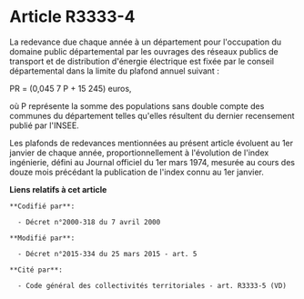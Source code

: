 # Article R3333-4

La redevance due chaque année à un département pour l'occupation du domaine public départemental par les ouvrages des réseaux
publics de transport et de distribution d'énergie électrique est fixée par le conseil départemental dans la limite du plafond
annuel suivant : 

PR = (0,045 7 P + 15 245) euros, 

où P représente la somme des populations sans double compte des communes du département telles qu'elles résultent du dernier
recensement publié par l'INSEE. 

Les plafonds de redevances mentionnées au présent article évoluent au 1er janvier de chaque année, proportionnellement à
l'évolution de l'index ingénierie, défini au Journal officiel du 1er mars 1974, mesurée au cours des douze mois précédant la
publication de l'index connu au 1er janvier.

**Liens relatifs à cet article**

	**Codifié par**:

	  - Décret n°2000-318 du 7 avril 2000

	**Modifié par**:

	  - Décret n°2015-334 du 25 mars 2015 - art. 5

	**Cité par**:

	  - Code général des collectivités territoriales - art. R3333-5 (VD)
